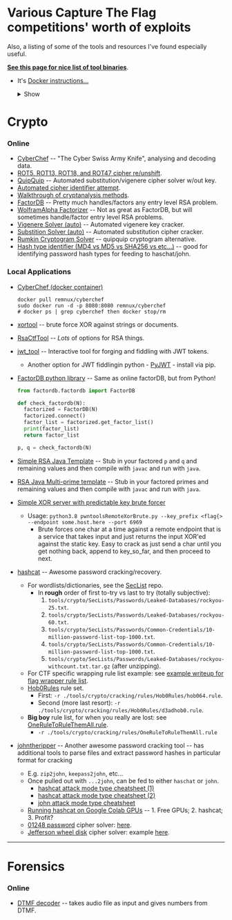 # Various Capture The Flag competitions' worth of exploits
Also, a listing of some of the tools and resources I've found especially useful.

**[See this page for nice list of tool binaries](https://github.com/zardus/ctf-tools)**.

 * It's [Docker instructions...](https://github.com/zardus/ctf-tools#docker-version-17)

    <details><summary>Show</summary>
    <br>

    ```bash
    git clone https://github.com/zardus/ctf-tools
    cd ctf-tools
    docker build -t ctf-tools .
    docker run --rm -i -d --name ctftools ctf-tools
    docker exec -it ctftools /bin/bash
    ```

    Then once inside, switch to Python3 by default:

    ```bash
    # Drop out of default Python2.7 venv
    deactivate

    # Source Python3 dir
    source $HOME/.virtualenvs/ctftools3/bin/activate

    # set up the path
    /home/ctf/tools/bin/manage-tools setup
    source ~/.bashrc
    ```

    ### Useful baseline build

    ```bash
    manage-tools -s install pwntools
    ```

    ##### `manage-tools` commands

    ```bash
    manage-tools list

    # install gdb, allowing it to try to sudo install dependencies
    manage-tools -s install gdb

    # install pwntools, but don't let it sudo install dependencies
    manage-tools install pwntools

    # install qemu, but use "nice" to avoid degrading performance during compilation
    manage-tools -n install qemu

    # uninstall gdb
    manage-tools uninstall gdb

    # uninstall all tools
    manage-tools uninstall all

    # search for a tool
    manage-tools search preload
    ```

    </details>

# Crypto
### Online
* [CyberChef](https://gchq.github.io/CyberChef/) -- "The Cyber Swiss Army Knife", analysing and decoding data.
* [ROT5, ROT13, ROT18, and ROT47 cipher re/unshift](https://www.qqxiuzi.cn/bianma/ROT5-13-18-47.php).
* [QuipQuip](https://quipqiup.com/) -- Automated substitution/vigenere cipher solver w/out key.
* [Automated cipher identifier attempt](https://www.boxentriq.com/code-breaking/cipher-identifier).
* [Walkthrough of cryptanalysis methods](http://practicalcryptography.com/cryptanalysis/).
* [FactorDB](http://factordb.com/) -- Pretty much handles/factors any entry level RSA problem.
* [WolframAlpha Factorizer](https://www.wolframalpha.com/input/?i=factorize) -- Not as great as FactorDB, but will sometimes handle/factor entry level RSA problems.
* [Vigenere Solver (auto)](https://www.guballa.de/vigenere-solver) -- Automated vigenere key cracker.
* [Substition Solver (auto)](https://www.guballa.de/substitution-solver) -- Automated substitution cipher cracker.
* [Rumkin Cryptogram Solver](http://rumkin.com/tools/cipher/cryptogram-solver.php) -- quipquip cryptogram alternative.
* [Hash type identifier (MD4 vs MD5 vs SHA256 vs etc...)](https://www.tunnelsup.com/hash-analyzer/) -- good for identifying password hash types for feeding to haschat/john.

### Local Applications
* [CyberChef (docker container)](https://hub.docker.com/r/remnux/cyberchef/)

    ```
    docker pull remnux/cyberchef
    sudo docker run -d -p 8080:8080 remnux/cyberchef
    # docker ps | grep cyberchef then docker stop/rm
    ```

* [xortool](./tools/xortool) -- brute force XOR against strings or documents.
* [RsaCtfTool](./tools/RsaCtfTool) -- _Lots_ of options for RSA things.
* [jwt_tool](./tools/jwt_tool) -- Interactive tool for forging and fiddling with JWT tokens.
  * Another option for JWT fiddlingin python - [PyJWT](https://pypi.org/project/PyJWT/1.4.0/) - install via pip.
* [FactorDB python library](https://pypi.org/project/factordb-pycli/) -- Same as online factorDB, but from Python!

    ```python
    from factordb.factordb import FactorDB

    def check_factordb(N):
      factorized = FactorDB(N)
      factorized.connect()
      factor_list = factorized.get_factor_list()
      print(factor_list)
      return factor_list

    p, q = check_factordb(N)
    ```
* [Simple RSA Java Template](./tools/crypto/SimpleJavaRsaTemplate.java) -- Stub in your factored `p` and `q` and remaining values and then compile with `javac` and run with `java`.
* [RSA Java Multi-prime template](./tools/crypto/MultiPrimeJavaRsaTemplate.java) -- Stub in your factored primes and remaining values and then compile with `javac` and run with `java`.
* [Simple XOR server with predictable key brute forcer](./tools/crypto/pwntoolsRemoteXorBrute.py)
   * Usage: `python3.8 pwntoolsRemoteXorBrute.py --key_prefix <flag{> --endpoint some.host.here --port 6969`
     * Brute forces one char at a time against a remote endpoint that is a service that takes input and just returns the input XOR'ed against the static key. Easy to crack as just send a char until you get nothing back, append to key_so_far, and then proceed to next.
* [hashcat](https://hashcat.net/hashcat/) -- Awesome password cracking/recovery.
  * For wordlists/dictionaries, see the [SecList](./tools/crypto/SecLists/Passwords) repo.
     * In **rough** order of first to-try vs last to try (totally subjective):
         1. `tools/crypto/SecLists/Passwords/Leaked-Databases/rockyou-25.txt`.
         2. `tools/crypto/SecLists/Passwords/Leaked-Databases/rockyou-60.txt`.
         3. `tools/crypto/SecLists/Passwords/Common-Credentials/10-million-password-list-top-1000.txt`.
         4. `tools/crypto/SecLists/Passwords/Common-Credentials/10-million-password-list-top-1000.txt`.
         5. `tools/crypto/SecLists/Passwords/Leaked-Databases/rockyou-withcount.txt.tar.gz` (after unzipping).
  * For CTF specific wrapping rule list example: see [example writeup for flag wrapper rule list](https://bigpick.github.io/TodayILearned/articles/2020-06/castorsCTF-writeups#password-crack-3).
  * [Hob0Rules](./tools/crypto/cracking/rules/Hob0Rules) rule set.
     * First: `-r ./tools/crypto/cracking/rules/Hob0Rules/hob064.rule`.
     * Second (more last resort): `-r ./tools/crypto/cracking/rules/Hob0Rules/d3adhob0.rule`.
  * **Big boy** rule list, for when you really are lost: see [OneRuleToRuleThemAll.rule](./tools/crypto/cracking/rules/OneRuleToRuleThemAll.rule).
     * `-r ./tools/crypto/cracking/rules/OneRuleToRuleThemAll.rule`

* [johntheripper](https://www.openwall.com/john/) -- Another awesome password cracking tool -- has additional tools to parse files and extract password hashes in particular format for cracking
   * E.g. `zip2john`, `keepass2john`, etc...
   * Once pulled out with `...2john`, can be fed to either `haschat` or `john`.
      * [hashcat attack mode type cheatsheet (1)](https://github.com/frizb/Hashcat-Cheatsheet)
      * [hashcat attack mode type cheatsheet (2)](https://hashcat.net/wiki/doku.php?id=example_hashes)
      * [john attack mode type cheatsheet](http://pentestmonkey.net/cheat-sheet/john-the-ripper-hash-formats)
  * [Running hashcat on Google Colab GPUs](https://github.com/someshkar/colabcat) -- 1. Free GPUs; 2. hashcat; 3. Profit?
  * [01248 password](https://ctf-wiki.github.io/ctf-wiki/crypto/classical/others/#01248-password) cipher solver: [here](./tools/crypto/01248_password.py).
  * [Jefferson wheel disk](https://ctf-wiki.github.io/ctf-wiki/crypto/classical/others/#01248-password) cipher solver: example [here](./tools/crypto/jeffersonWheelCipher/jefferson_wheel_cipher_solve.py).


---

# Forensics
### Online
* [DTMF decoder](http://dialabc.com/sound/detect/) -- takes audio file as input and gives numbers from DTMF.
